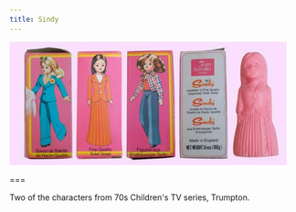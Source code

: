 ```yaml
---
title: Sindy
---
```


![Sindy soap](sindy.jpg)

===

Two of the characters from 70s Children's TV series, Trumpton.

